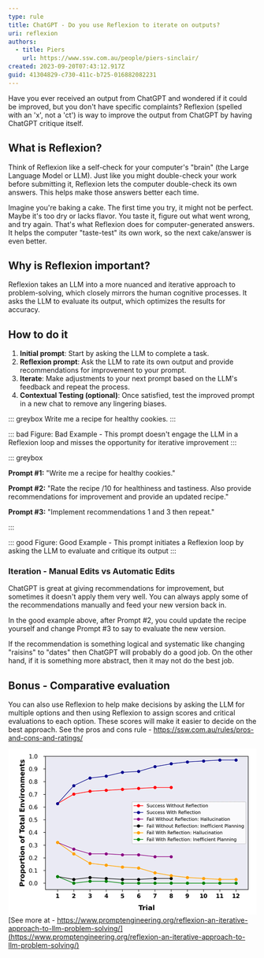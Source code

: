 ```yaml
---
type: rule
title: ChatGPT - Do you use Reflexion to iterate on outputs?
uri: reflexion
authors:
  - title: Piers
    url: https://www.ssw.com.au/people/piers-sinclair/
created: 2023-09-20T07:43:12.917Z
guid: 41304829-c730-411c-b725-016882082231
---
```


Have you ever received an output from ChatGPT and wondered if it could be improved, but you don't have specific complaints? Reflexion (spelled with an 'x', not a 'ct') is way to improve the output from ChatGPT by having ChatGPT critique itself.

<!--endintro-->

## What is Reflexion?

Think of Reflexion like a self-check for your computer's "brain" (the Large Language Model or LLM). Just like you might double-check your work before submitting it, Reflexion lets the computer double-check its own answers. This helps make those answers better each time.

Imagine you're baking a cake. The first time you try, it might not be perfect. Maybe it's too dry or lacks flavor. You taste it, figure out what went wrong, and try again. That's what Reflexion does for computer-generated answers. It helps the computer "taste-test" its own work, so the next cake/answer is even better.

## Why is Reflexion important?

Reflexion takes an LLM into a more nuanced and iterative approach to problem-solving, which closely mirrors the human cognitive processes. It asks the LLM to evaluate its output, which optimizes the results for accuracy.

## How to do it

1. **Initial prompt**: Start by asking the LLM to complete a task.
2. **Reflexion prompt**: Ask the LLM to rate its own output and provide recommendations for improvement to your prompt.
3. **Iterate**: Make adjustments to your next prompt based on the LLM's feedback and repeat the process.
4. **Contextual Testing (optional)**: Once satisfied, test the improved prompt in a new chat to remove any lingering biases.

::: greybox
Write me a recipe for healthy cookies.
:::

::: bad 
Figure: Bad Example - This prompt doesn't engage the LLM in a Reflexion loop and misses the opportunity for iterative improvement
:::

::: greybox

**Prompt #1:** "Write me a recipe for healthy cookies."

**Prompt #2:** "Rate the recipe /10 for healthiness and tastiness. Also provide recommendations for improvement and provide an updated recipe."

**Prompt #3:** "Implement recommendations 1 and 3 then repeat."

:::

::: good 
Figure: Good Example - This prompt initiates a Reflexion loop by asking the LLM to evaluate and critique its output
:::

### Iteration - Manual Edits vs Automatic Edits
ChatGPT is great at giving recommendations for improvement, but sometimes it doesn't apply them very well. You can always apply some of the recommendations manually and feed your new version back in.

In the good example above, after Prompt #2, you could update the recipe yourself and change Prompt #3 to say to evaluate the new version.

If the recommendation is something logical and systematic like changing "raisins" to "dates" then ChatGPT will probably do a good job.
On the other hand, if it is something more abstract, then it may not do the best job.

## Bonus - Comparative evaluation

You can also use Reflexion to help make decisions by asking the LLM for multiple options and then using Reflexion to assign scores and critical evaluations to each option. These scores will make it easier to decide on the best approach. See the pros and cons rule - https://ssw.com.au/rules/pros-and-cons-and-ratings/

![Figure: Reflexion delivers better results](reflexionresults.png)
[See more at - https://www.promptengineering.org/reflexion-an-iterative-approach-to-llm-problem-solving/](https://www.promptengineering.org/reflexion-an-iterative-approach-to-llm-problem-solving/)
